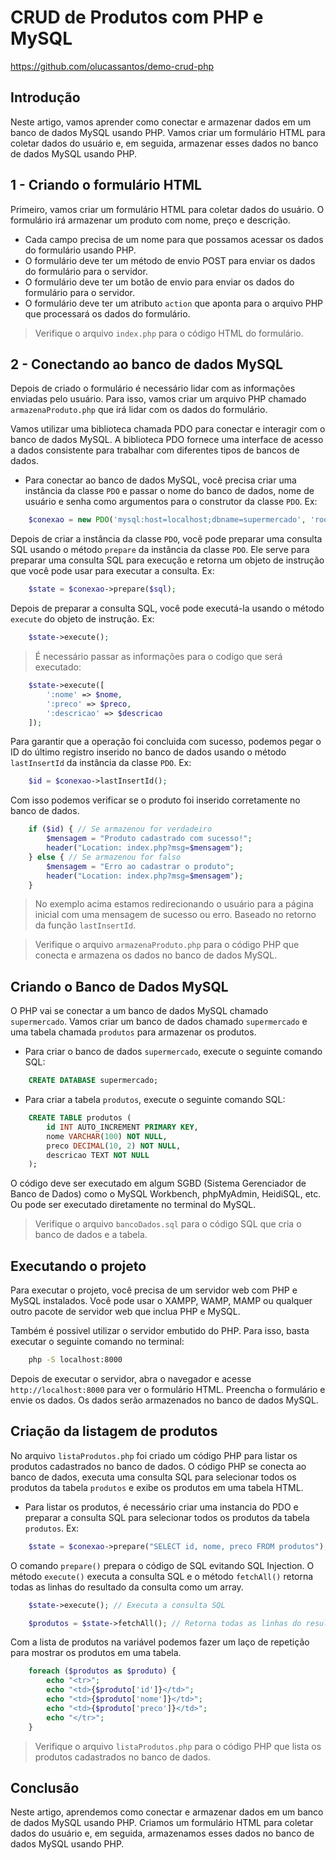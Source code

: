 # CRUD de Produtos com PHP e MySQL

https://github.com/olucassantos/demo-crud-php

## Introdução

Neste artigo, vamos aprender como conectar e armazenar dados em um banco de dados MySQL usando PHP. Vamos criar um formulário HTML para coletar dados do usuário e, em seguida, armazenar esses dados no banco de dados MySQL usando PHP.

## 1 - Criando o formulário HTML

Primeiro, vamos criar um formulário HTML para coletar dados do usuário. O formulário irá armazenar um produto com nome, preço e descrição. 

 - Cada campo precisa de um nome para que possamos acessar os dados do formulário usando PHP.
 - O formulário deve ter um método de envio POST para enviar os dados do formulário para o servidor.
 - O formulário deve ter um botão de envio para enviar os dados do formulário para o servidor.
 - O formulário deve ter um atributo `action` que aponta para o arquivo PHP que processará os dados do formulário.

> Verifique o arquivo `index.php` para o código HTML do formulário.

## 2 - Conectando ao banco de dados MySQL

Depois de criado o formulário é necessário lidar com as informações enviadas pelo usuário. Para isso, vamos criar um arquivo PHP chamado `armazenaProduto.php` que irá lidar com os dados do formulário.

Vamos utilizar uma biblioteca chamada PDO para conectar e interagir com o banco de dados MySQL. A biblioteca PDO fornece uma interface de acesso a dados consistente para trabalhar com diferentes tipos de bancos de dados.

- Para conectar ao banco de dados MySQL, você precisa criar uma instância da classe `PDO` e passar o nome do banco de dados, nome de usuário e senha como argumentos para o construtor da classe `PDO`. Ex:
```php
    $conexao = new PDO('mysql:host=localhost;dbname=supermercado', 'root', '');
```

Depois de criar a instância da classe `PDO`, você pode preparar uma consulta SQL usando o método `prepare` da instância da classe `PDO`. Ele serve para preparar uma consulta SQL para execução e retorna um objeto de instrução que você pode usar para executar a consulta. Ex:
```php
    $state = $conexao->prepare($sql);
```

Depois de preparar a consulta SQL, você pode executá-la usando o método `execute` do objeto de instrução. Ex:
```php
    $state->execute();
```

> É necessário passar as informações para o codigo que será executado:

```php
    $state->execute([
        ':nome' => $nome,
        ':preco' => $preco,
        ':descricao' => $descricao
    ]);
```

Para garantir que a operação foi concluida com sucesso, podemos pegar o ID do último registro inserido no banco de dados usando o método `lastInsertId` da instância da classe `PDO`. Ex:
```php
    $id = $conexao->lastInsertId();
```

Com isso podemos verificar se o produto foi inserido corretamente no banco de dados.

```php	
    if ($id) { // Se armazenou for verdadeiro
        $mensagem = "Produto cadastrado com sucesso!";
        header("Location: index.php?msg=$mensagem");
    } else { // Se armazenou for falso
        $mensagem = "Erro ao cadastrar o produto";
        header("Location: index.php?msg=$mensagem");
    }
```

> No exemplo acima estamos redirecionando o usuário para a página inicial com uma mensagem de sucesso ou erro. Baseado no retorno da função `lastInsertId`.

> Verifique o arquivo `armazenaProduto.php` para o código PHP que conecta e armazena os dados no banco de dados MySQL.

## Criando o Banco de Dados MySQL

O PHP vai se conectar a um banco de dados MySQL chamado `supermercado`. Vamos criar um banco de dados chamado `supermercado` e uma tabela chamada `produtos` para armazenar os produtos.

- Para criar o banco de dados `supermercado`, execute o seguinte comando SQL:
```sql
    CREATE DATABASE supermercado;
```

- Para criar a tabela `produtos`, execute o seguinte comando SQL:
```sql
    CREATE TABLE produtos (
        id INT AUTO_INCREMENT PRIMARY KEY,
        nome VARCHAR(100) NOT NULL,
        preco DECIMAL(10, 2) NOT NULL,
        descricao TEXT NOT NULL
    );
```

O código deve ser executado em algum SGBD (Sistema Gerenciador de Banco de Dados) como o MySQL Workbench, phpMyAdmin, HeidiSQL, etc. Ou pode ser executado diretamente no terminal do MySQL.

> Verifique o arquivo `bancoDados.sql` para o código SQL que cria o banco de dados e a tabela.


## Executando o projeto

Para executar o projeto, você precisa de um servidor web com PHP e MySQL instalados. Você pode usar o XAMPP, WAMP, MAMP ou qualquer outro pacote de servidor web que inclua PHP e MySQL.

Também é possivel utilizar o servidor embutido do PHP. Para isso, basta executar o seguinte comando no terminal:

```bash
    php -S localhost:8000
```

Depois de executar o servidor, abra o navegador e acesse `http://localhost:8000` para ver o formulário HTML. Preencha o formulário e envie os dados. Os dados serão armazenados no banco de dados MySQL.

## Criação da listagem de produtos

No arquivo `listaProdutos.php` foi criado um código PHP para listar os produtos cadastrados no banco de dados. O código PHP se conecta ao banco de dados, executa uma consulta SQL para selecionar todos os produtos da tabela `produtos` e exibe os produtos em uma tabela HTML.

- Para listar os produtos, é necessário criar uma instancia do PDO e preparar a consulta SQL para selecionar todos os produtos da tabela `produtos`. Ex:
```php
    $state = $conexao->prepare("SELECT id, nome, preco FROM produtos");
```

O comando `prepare()` prepara o código de SQL evitando SQL Injection. O método `execute()` executa a consulta SQL e o método `fetchAll()` retorna todas as linhas do resultado da consulta como um array.

```php
    $state->execute(); // Executa a consulta SQL

    $produtos = $state->fetchAll(); // Retorna todas as linhas do resultado da consulta como um array na variável $produtos
```

Com a lista de produtos na variável podemos fazer um laço de repetição para mostrar os produtos em uma tabela.

```php
    foreach ($produtos as $produto) {
        echo "<tr>";
        echo "<td>{$produto['id']}</td>";
        echo "<td>{$produto['nome']}</td>";
        echo "<td>{$produto['preco']}</td>";
        echo "</tr>";
    }
```

> Verifique o arquivo `listaProdutos.php` para o código PHP que lista os produtos cadastrados no banco de dados.

## Conclusão

Neste artigo, aprendemos como conectar e armazenar dados em um banco de dados MySQL usando PHP. Criamos um formulário HTML para coletar dados do usuário e, em seguida, armazenamos esses dados no banco de dados MySQL usando PHP.